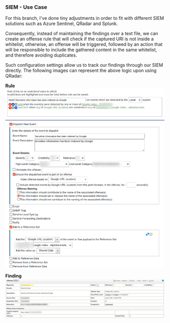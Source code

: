 ### SIEM - Use Case
For this branch, I've done tiny adjustments in order to fit with different SIEM solutions such as Azure Sentinel, QRadar and Splunk.<br>

Consequently, instead of maintaining the findings over a text file, we can create an offense rule that will check if the captured URI is not inside a whitelist, otherwise, an offense will be triggered, followed by an action that will be responsible to include the gathered content in the same whitelist, and therefore avoiding duplicates.<br>

Such configuration settings allow us to track our findings through our SIEM directly. The following images can represent the above logic upon using QRadar:

**Rule**
<br>
<img src="imgs/2021-08-24_12-56.png" width=500><br>
<img src="imgs/2021-08-24_12-57.png" width=500> 


**Finding**
<br>
<img src="imgs/2021-08-24_13-00.png" width=500> 

